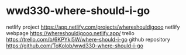 # wwd330-where-should-i-go
netlify project   https://app.netlify.com/projects/whereshouldigooo
netlify webpage   https://whereshouldigooo.netlify.app/
trello            https://trello.com/b/6KPYkl5W/where-should-i-go
github repository https://github.com/ToKolob/wwd330-where-should-i-go

